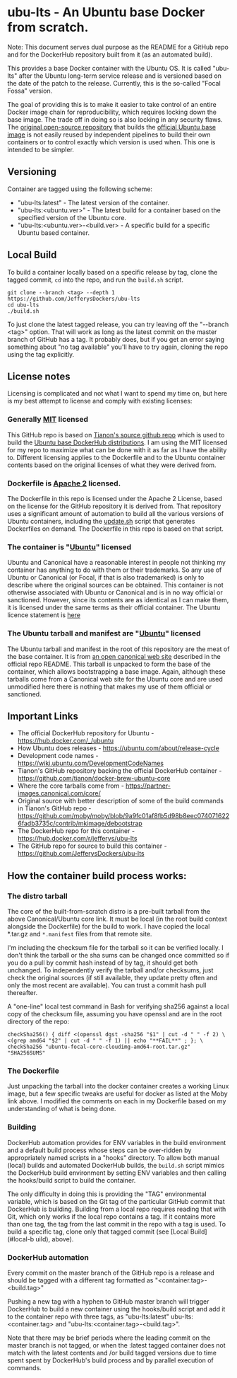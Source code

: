 # ubu-lts - An Ubuntu base Docker from scratch.

Note: This document serves dual purpose as the README for a GitHub repo and for the DockerHub repository built from it (as an automated build).

This provides a base Docker container with the Ubuntu OS. It is called "ubu-lts" after the Ubuntu long-term service release and is versioned based on the date of the patch to the release. Currently, this is the so-called "Focal Fossa" version.

The goal of providing this is to make it easier to take control of an entire Docker image chain for reproducibility, which requires locking down the base image. The trade off in doing so is also locking in any security flaws. The [original open-source repository](ttps://github.com/tianon/docker-brew-ubuntu-core) that builds the [official Ubuntu base image](https://hub.docker.com/_/ubuntu) is not easily reused by independent pipelines to build their own containers or to control exactly which version is used when. This one is intended to be simpler.

## Versioning

Container are tagged using the following scheme:

* "ubu-lts:latest" - The latest version of the container.
* "ubu-lts:\<ubuntu.ver\>" - The latest build for a container based on the specified version of the Ubuntu core.
* "ubu-lts:\<ubuntu.ver\>-\<build.ver\> - A specific build for a specific Ubuntu based container.

## Local Build

To build a container locally based on a specific release by tag, clone the tagged commit, `cd` into the repo, and run the `build.sh` script.

```
git clone --branch <tag> --depth 1 https://github.com/JefferysDockers/ubu-lts
cd ubu-lts
./build.sh
```

To just clone the latest tagged release, you can try leaving off the "--branch \<tag\>" option. That will work as long as the latest commit on the master branch of GitHub has a tag. It probably does, but if you get an error saying something about "no tag available" you'll have to try again, cloning the repo using the tag explicitly.

## License notes

Licensing is complicated and not what I want to spend my time on, but here is my best attempt to license and comply with existing licenses:

### Generally [MIT](https://opensource.org/licenses/MIT) licensed

This GitHub repo is based on [Tianon's source github repo](https://github.com/tianon/docker-brew-ubuntu-core) which is used to build the [Ubuntu base DockerHub distributions](https://hub.docker.com/_/ubuntu). I am using the MIT licensed for my repo to maximize what can be done with it as far as I have the ability to. Different licensing applies to the Dockerfile and to the Ubuntu container contents based on the original licenses of what they were derived from.

### Dockerfile is [Apache 2](https://opensource.org/licenses/Apache-2.0) licensed.

The Dockerfile in this repo is licensed under the Apache 2 License, based on the license for the GitHub repository it is derived from. That repository uses a significant amount of automation to build all the various versions of Ubuntu containers, including the [update.sh](https://github.com/tianon/docker-brew-ubuntu-core/blob/master/update.sh) script that generates Dockerfiles on demand. The Dockerfile in this repo is based on that script. 

### The container is "[Ubuntu](https://ubuntu.com/licensing)" licensed

Ubuntu and Canonical have a reasonable interest in people not thinking my container has anything to do with them or their trademarks. So any use of Ubuntu or Canonical (or Focal, if that is also trademarked) is only to describe where the original sources can be obtained. This container is not otherwise associated with Ubuntu or Canonical and is in no way official or sanctioned. However, since its contents are as identical as I can make them, it is licensed under the same terms as their official container. The Ubuntu licence statement is [here](https://ubuntu.com/licensing)

### The Ubuntu tarball and manifest are "[Ubuntu](https://ubuntu.com/licensing)" licensed

The Ubuntu tarball and manifest in the root of this repository are the meat of the base container. It is from [an open canonical web site](https://partner-images.canonical.com/core/) described in the official repo README. This tarball is unpacked to form the base of the container, which allows bootstrapping a base image. Again, although these tarballs come from a Canonical web site for the Ubuntu core and are used unmodified here there is nothing that makes my use of them official or sanctioned.

## Important Links

* The official DockerHub repository for Ubuntu - https://hub.docker.com/_/ubuntu
* How Ubuntu does releases - https://ubuntu.com/about/release-cycle
* Development code names - https://wiki.ubuntu.com/DevelopmentCodeNames
* Tianon's GitHub repository backing the official DockerHub container - https://github.com/tianon/docker-brew-ubuntu-core
* Where the core tarballs come from - https://partner-images.canonical.com/core/
* Original source with better description of some of the build commands in Tianon's GitHub repo - 
https://github.com/moby/moby/blob/9a9fc01af8fb5d98b8eec0740716226fadb3735c/contrib/mkimage/debootstrap
* The DockerHub repo for this container - https://hub.docker.com/r/jefferys/ubu-lts
* The GitHub repo for source to build this container - https://github.com/JefferysDockers/ubu-lts

## How the container build process works:

### The distro tarball

The core of the built-from-scratch distro is a pre-built tarball from the above Canonical/Ubuntu core link. It must be local (in the root build context alongside the Dockerfile) for the build to work. I have copied the local *.tar.gz and `*.manifest` files from that remote site.

I'm including the checksum file for the tarball so it can be verified locally. I don't think the tarball or the sha sums can be changed once committed so if you do a pull by commit hash instead of by tag, it should get both unchanged. To independently verify the tarball and/or checksums, just check the original sources (if still available, they update pretty often and only the most recent are available). You can trust a commit hash pull thereafter.

A "one-line" local test command in Bash for verifying sha256 against a local copy of the checksum file, assuming you have openssl and are in the root directory of the repo:

    checkSha256() { diff <(openssl dgst -sha256 "$1" | cut -d " " -f 2) \
    <(grep amd64 "$2" | cut -d " " -f 1) || echo "**FAIL**" ; }; \
    checkSha256 "ubuntu-focal-core-cloudimg-amd64-root.tar.gz" "SHA256SUMS"

### The Dockerfile

Just unpacking the tarball into the docker container creates a working Linux image, but a few specific tweaks are useful for docker as listed at the Moby link above. I modified the comments on each in my Dockerfile based on my understanding of what is being done.

### Building

DockerHub automation provides for ENV variables in the build environment and a default build process whose steps can be over-ridden by appropriately named scripts in a "hooks" directory. To allow both manual (local) builds and automated DockerHub builds, the `build.sh` script mimics the DockerHub build environment by setting ENV variables and then calling the hooks/build script to build the container.

The only difficulty in doing this is providing the "TAG" environmental variable, which is based on the Git tag of the particular GitHub commit that DockerHub is building. Building from a local repo requires reading that with Git, which only works if the local repo contains a tag. If it contains more than one tag, the tag from the last commit in the repo with a tag is used. To build a specific tag, clone only that tagged commit (see [Local Build](#local-b uild), above).

### DockerHub automation

Every commit on the master branch of the GitHub repo is a release and should be tagged with a different tag formatted as "\<container.tag\>-\<build.tag\>"

Pushing a new tag with a hyphen to GitHub master branch will trigger DockerHub to build a new container using the hooks/build script and add it to the container repo with three tags, as "ubu-lts:latest" ubu-lts:\<container.tag\> and "ubu-lts:\<container.tag\>-\<build.tag\>".

Note that there may be brief periods where the leading commit on the master branch is not tagged, or when the :latest tagged container does not match with the latest contents and /or build tagged versions due to time spent spent by DockerHub's build process and by parallel execution of commands.